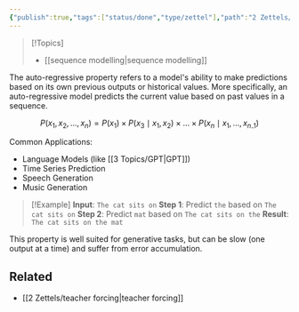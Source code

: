 ```yaml
---
{"publish":true,"tags":["status/done","type/zettel"],"path":"2 Zettels/auto-regressive property.md","permalink":"/2-zettels/auto-regressive-property/","PassFrontmatter":true}
---
```



> [!Topics]
> - [[sequence modelling\|sequence modelling]]

The auto-regressive property refers to a model's ability to make predictions based on its own previous outputs or historical values. More specifically, an auto-regressive model predicts the current value based on past values in a sequence.

$$
P(x_1, x_2, ..., x_n) = P(x_1) \times P(x_3 \mid x_1,x_2) \times \ldots \times P(x_n \mid x_1,...,x_{n₋1})
$$

Common Applications:
- Language Models (like [[3 Topics/GPT\|GPT]])
- Time Series Prediction
- Speech Generation
- Music Generation

> [!Example]
> **Input**: `The cat sits on`
> **Step 1**: Predict `the` based on `The cat sits on`
> **Step 2**: Predict `mat` based on `The cat sits on the`
> **Result**: `The cat sits on the mat`

This property is well suited for generative tasks, but can be slow (one output at a time) and suffer from error accumulation.

## Related
- [[2 Zettels/teacher forcing\|teacher forcing]]
